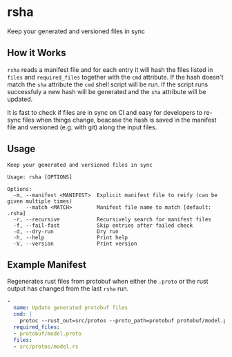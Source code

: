 # rsha

Keep your generated and versioned files in sync

## How it Works

`rsha` reads a manifest file and for each entry it will hash the files listed in
`files` and `required_files` together with the `cmd` attribute. If the hash
doesn't match the `sha` attribute the `cmd` shell script will be run. If the
script runs successfuly a new hash will be generated and the `sha` attribute
will be updated.

It is fast to check if files are in sync on CI and easy for developers to
re-sync files when things change, beacase the hash is saved in the manifest
file and versioned (e.g. with git) along the input files.

## Usage

<!--p[cargo run -- --help]-->
```
Keep your generated and versioned files in sync

Usage: rsha [OPTIONS]

Options:
  -m, --manifest <MANIFEST>  Explicit manifest file to reify (can be given multiple times)
      --match <MATCH>        Manifest file name to match [default: .rsha]
  -r, --recursive            Recursively search for manifest files
  -f, --fail-fast            Skip entries after failed check
  -d, --dry-run              Dry run
  -h, --help                 Print help
  -V, --version              Print version

```
<!--END[]-->

## Example Manifest

Regenerates rust files from protobuf when either the `.proto` or the rust
output has changed from the last `rsha` run.

```yaml
-
  name: Update generated protobuf files
  cmd: |
    protoc --rust_out=src/protos --proto_path=protobuf protobuf/model.proto
  required_files:
  - protobuf/model.proto
  files:
  - src/protos/model.rs
```
